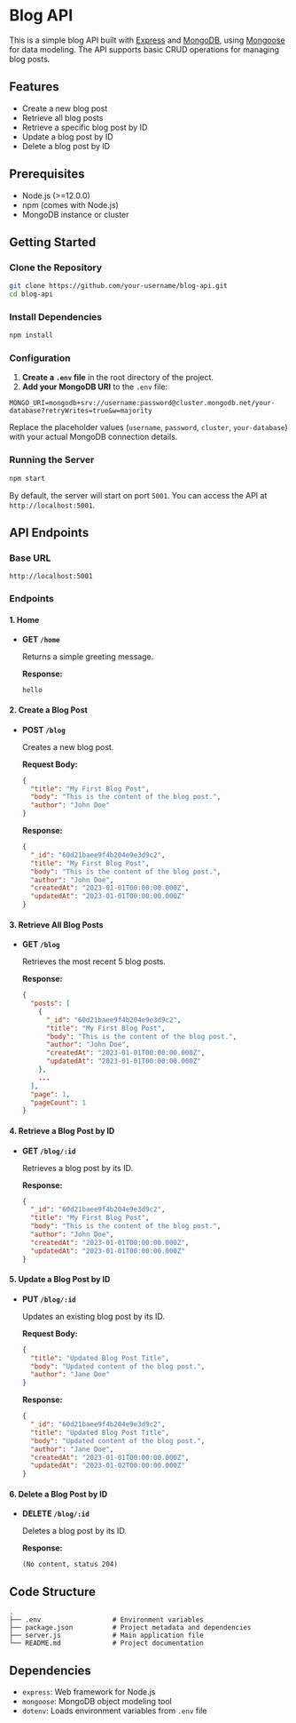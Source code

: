 # Blog API

This is a simple blog API built with [Express](https://expressjs.com/) and [MongoDB](https://www.mongodb.com/), using [Mongoose](https://mongoosejs.com/) for data modeling. The API supports basic CRUD operations for managing blog posts.

## Features

- Create a new blog post
- Retrieve all blog posts
- Retrieve a specific blog post by ID
- Update a blog post by ID
- Delete a blog post by ID

## Prerequisites

- Node.js (>=12.0.0)
- npm (comes with Node.js)
- MongoDB instance or cluster

## Getting Started

### Clone the Repository

```bash
git clone https://github.com/your-username/blog-api.git
cd blog-api
```

### Install Dependencies

```bash
npm install
```

### Configuration

1. **Create a `.env` file** in the root directory of the project.
2. **Add your MongoDB URI** to the `.env` file:

```dotenv
MONGO_URI=mongodb+srv://username:password@cluster.mongodb.net/your-database?retryWrites=true&w=majority
```

Replace the placeholder values (`username`, `password`, `cluster`, `your-database`) with your actual MongoDB connection details.

### Running the Server

```bash
npm start
```

By default, the server will start on port `5001`. You can access the API at `http://localhost:5001`.

## API Endpoints

### Base URL

`http://localhost:5001`

### Endpoints

#### 1. Home

- **GET `/home`**

  Returns a simple greeting message.

  **Response:**

  ```
  hello
  ```

#### 2. Create a Blog Post

- **POST `/blog`**

  Creates a new blog post.

  **Request Body:**

  ```json
  {
    "title": "My First Blog Post",
    "body": "This is the content of the blog post.",
    "author": "John Doe"
  }
  ```

  **Response:**

  ```json
  {
    "_id": "60d21baee9f4b204e9e3d9c2",
    "title": "My First Blog Post",
    "body": "This is the content of the blog post.",
    "author": "John Doe",
    "createdAt": "2023-01-01T00:00:00.000Z",
    "updatedAt": "2023-01-01T00:00:00.000Z"
  }
  ```

#### 3. Retrieve All Blog Posts

- **GET `/blog`**

  Retrieves the most recent 5 blog posts.

  **Response:**

  ```json
  {
    "posts": [
      {
        "_id": "60d21baee9f4b204e9e3d9c2",
        "title": "My First Blog Post",
        "body": "This is the content of the blog post.",
        "author": "John Doe",
        "createdAt": "2023-01-01T00:00:00.000Z",
        "updatedAt": "2023-01-01T00:00:00.000Z"
      },
      ...
    ],
    "page": 1,
    "pageCount": 1
  }
  ```

#### 4. Retrieve a Blog Post by ID

- **GET `/blog/:id`**

  Retrieves a blog post by its ID.

  **Response:**

  ```json
  {
    "_id": "60d21baee9f4b204e9e3d9c2",
    "title": "My First Blog Post",
    "body": "This is the content of the blog post.",
    "author": "John Doe",
    "createdAt": "2023-01-01T00:00:00.000Z",
    "updatedAt": "2023-01-01T00:00:00.000Z"
  }
  ```

#### 5. Update a Blog Post by ID

- **PUT `/blog/:id`**

  Updates an existing blog post by its ID.

  **Request Body:**

  ```json
  {
    "title": "Updated Blog Post Title",
    "body": "Updated content of the blog post.",
    "author": "Jane Doe"
  }
  ```

  **Response:**

  ```json
  {
    "_id": "60d21baee9f4b204e9e3d9c2",
    "title": "Updated Blog Post Title",
    "body": "Updated content of the blog post.",
    "author": "Jane Doe",
    "createdAt": "2023-01-01T00:00:00.000Z",
    "updatedAt": "2023-01-02T00:00:00.000Z"
  }
  ```

#### 6. Delete a Blog Post by ID

- **DELETE `/blog/:id`**

  Deletes a blog post by its ID.

  **Response:**

  ```
  (No content, status 204)
  ```

## Code Structure

```
.
├── .env                  # Environment variables
├── package.json          # Project metadata and dependencies
├── server.js             # Main application file
└── README.md             # Project documentation
```

## Dependencies

- `express`: Web framework for Node.js
- `mongoose`: MongoDB object modeling tool
- `dotenv`: Loads environment variables from `.env` file
